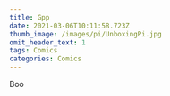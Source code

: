 ```yaml
---
title: Gpp
date: 2021-03-06T10:11:58.723Z
thumb_image: /images/pi/UnboxingPi.jpg
omit_header_text: 1
tags: Comics
categories: Comics
---
```

Boo